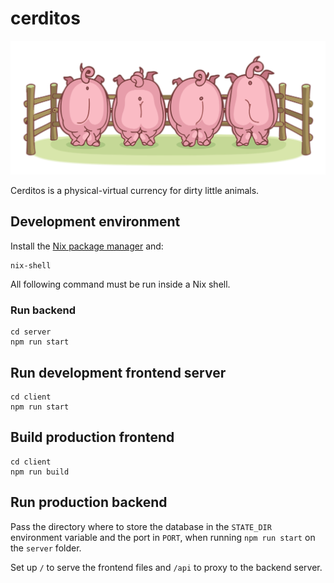 # cerditos

![logo](client/src/pic/backs.svg)

Cerditos is a physical-virtual currency for dirty little animals.

## Development environment

Install the [Nix package manager](https://nixos.org/download) and:
```
nix-shell
```
All following command must be run inside a Nix shell.

### Run backend

```
cd server
npm run start
```

## Run development frontend server

```
cd client
npm run start
```

## Build production frontend

```
cd client
npm run build
```

## Run production backend

Pass the directory where to store the database in the `STATE_DIR`
environment variable and the port in `PORT`, when running `npm run
start` on the `server` folder.

Set up `/` to serve the frontend files and `/api` to proxy to the
backend server.

